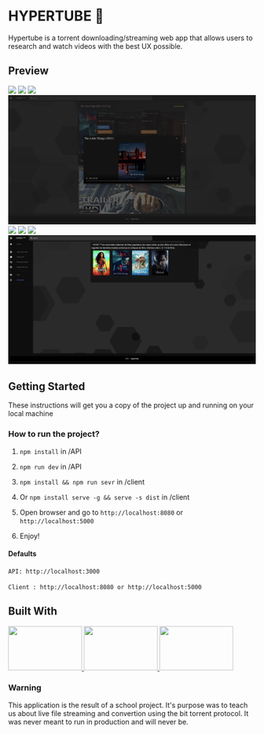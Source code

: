 # HYPERTUBE 🍿

Hypertube is a torrent downloading/streaming web app that allows users to research and watch videos with the best UX possible.

## Preview

![](./preview/home.png)
![](./preview/Search.png)
![](./preview/moviePage.png)
![](./preview/stream.png)
![](./preview/boxoffice.png)
![](./preview/upcoming.png)
![](./preview/similar.png)
![](./preview/fav.png)

## Getting Started

These instructions will get you a copy of the project up and running on your local machine

### How to run the project?

1. `npm install` in /API

2. `npm run dev` in /API

3. `npm install && npm run sevr` in /client

4. Or `npm install serve -g && serve -s dist` in /client

5. Open browser and go to `http://localhost:8080` or `http://localhost:5000`

6. Enjoy!

#### Defaults

    API: http://localhost:3000

    Client : http://localhost:8080 or http://localhost:5000

## Built With

<a href="https://vuejs.org/" target="_blank">
    <img width="150" height='90' src="https://miro.medium.com/max/6416/1*7OCwu--TWqVluPMsZdzWKw.png">
</a>

<a href="https://www.mongodb.com/" target="_blank">
    <img width="150" height='90' src="https://www.knowi.com/wp-content/uploads/2020/01/Blog-1-_-Title-Image-1024x536.jpg">
</a>

<a href="https://nodejs.org/en/" target="_blank">
    <img width="150" height='90' src="https://miro.medium.com/max/1600/1*xdo0UBpyszvD7-7EH4TkIA.png">
</a>

### Warning

This application is the result of a school project. It's purpose was to teach us about live file streaming and convertion using the bit torrent protocol. It was never meant to run in production and will never be.
